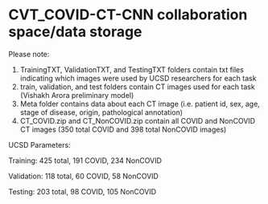 # CVT_COVID-CT-CNN collaboration space/data storage
Please note:
1. TrainingTXT, ValidationTXT, and TestingTXT folders contain txt files indicating which images were used by UCSD researchers for each task
2. train, validation, and test folders contain CT images used for each task (Vishakh Arora preliminary model)
3. Meta folder contains data about each CT image (i.e. patient id, sex, age, stage of disease, origin, pathological annotation)
4. CT_COVID.zip and CT_NonCOVID.zip contain all COVID and NonCOVID CT images (350 total COVID and 398 total NonCOVID images)

UCSD Parameters:

Training: 425 total, 191 COVID, 234 NonCOVID

Validation: 118 total, 60 COVID, 58 NonCOVID

Testing: 203 total, 98 COVID, 105 NonCOVID
